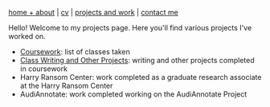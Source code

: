 [home + about](index.md)  |     [cv](cv.md)    |    [projects and work](projects.md)   |    [contact me](contact.md)


Hello! Welcome to my projects page. Here you'll find various projects I've worked on.

* [Coursework](coursework.html): list of classes taken
* [Class Writing and Other Projects](writingandprojects.html): writing and other projects completed in coursework
* Harry Ransom Center: work completed as a graduate research associate at the Harry Ransom Center
* AudiAnnotate: work completed working on the AudiAnnotate Project

